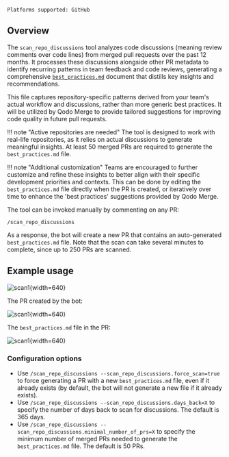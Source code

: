 `Platforms supported: GitHub`

## Overview

The `scan_repo_discussions` tool analyzes code discussions (meaning review comments over code lines) from merged pull requests over the past 12 months.
It processes these discussions alongside other PR metadata to identify recurring patterns in team feedback and code reviews, generating a comprehensive [`best_practices.md`](https://github.com/qodo-ai/pr-agent/blob/qodo-merge-best-practices_2025-04-16_1018/best_practices.md) document that distills key insights and recommendations.

This file captures repository-specific patterns derived from your team's actual workflow and discussions, rather than more generic best practices.
It will be utilized by Qodo Merge to provide tailored suggestions for improving code quality in future pull requests.

!!! note "Active repositories are needed"
    The tool is designed to work with real-life repositories, as it relies on actual discussions to generate meaningful insights.
    At least 50 merged PRs are required to generate the `best_practices.md` file.

!!! note "Additional customization"
    Teams are encouraged to further customize and refine these insights to better align with their specific development priorities and contexts.
    This can be done by editing the `best_practices.md` file directly when the PR is created, or iteratively over time to enhance the 'best practices' suggestions provided by Qodo Merge.

The tool can be invoked manually by commenting on any PR:

```
/scan_repo_discussions
```

As a response, the bot will create a new PR that contains an auto-generated `best_practices.md` file.
Note that the scan can take several minutes to complete, since up to 250 PRs are scanned.

## Example usage

![scan1](https://codium.ai/images/pr_agent/scan_repo_discussions_1.png){width=640}

The PR created by the bot:

![scan1](https://codium.ai/images/pr_agent/scan_repo_discussions_2.png){width=640}

The `best_practices.md` file in the PR:

![scan1](https://codium.ai/images/pr_agent/scan_repo_discussions_3.png){width=640}

### Configuration options

- Use `/scan_repo_discussions --scan_repo_discussions.force_scan=true` to force generating a PR with a new `best_practices.md` file, even if it already exists (by default, the bot will not generate a new file if it already exists).
- Use `/scan_repo_discussions --scan_repo_discussions.days_back=X` to specify the number of days back to scan for discussions. The default is 365 days.
- Use `/scan_repo_discussions --scan_repo_discussions.minimal_number_of_prs=X` to specify the minimum number of merged PRs needed to generate the `best_practices.md` file. The default is 50 PRs.
